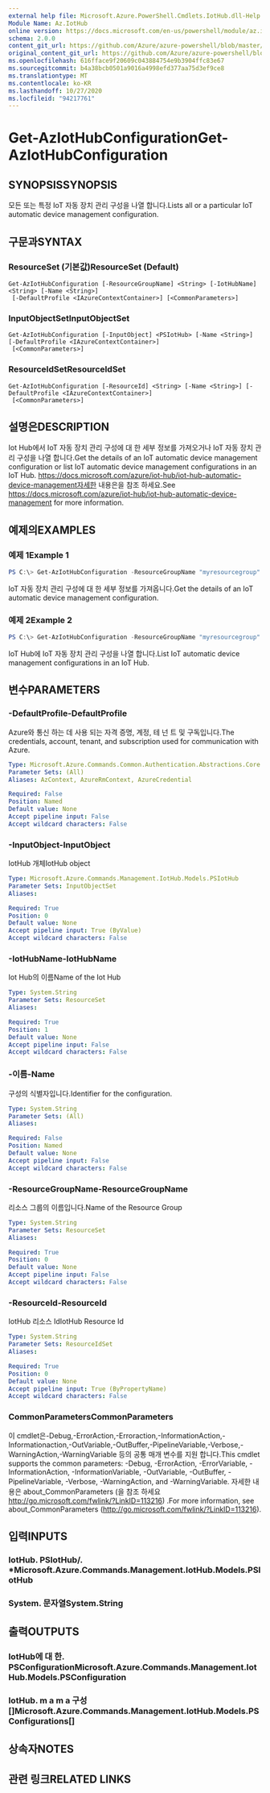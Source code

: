 ```yaml
---
external help file: Microsoft.Azure.PowerShell.Cmdlets.IotHub.dll-Help.xml
Module Name: Az.IotHub
online version: https://docs.microsoft.com/en-us/powershell/module/az.iothub/get-aziothubconfiguration
schema: 2.0.0
content_git_url: https://github.com/Azure/azure-powershell/blob/master/src/IotHub/IotHub/help/Get-AzIotHubConfiguration.md
original_content_git_url: https://github.com/Azure/azure-powershell/blob/master/src/IotHub/IotHub/help/Get-AzIotHubConfiguration.md
ms.openlocfilehash: 616fface9f20609c043884754e9b3904ffc83e67
ms.sourcegitcommit: b4a38bcb0501a9016a4998efd377aa75d3ef9ce8
ms.translationtype: MT
ms.contentlocale: ko-KR
ms.lasthandoff: 10/27/2020
ms.locfileid: "94217761"
---
```

# <span data-ttu-id="541ff-101">Get-AzIotHubConfiguration</span><span class="sxs-lookup"><span data-stu-id="541ff-101">Get-AzIotHubConfiguration</span></span>

## <span data-ttu-id="541ff-102">SYNOPSIS</span><span class="sxs-lookup"><span data-stu-id="541ff-102">SYNOPSIS</span></span>
<span data-ttu-id="541ff-103">모든 또는 특정 IoT 자동 장치 관리 구성을 나열 합니다.</span><span class="sxs-lookup"><span data-stu-id="541ff-103">Lists all or a particular IoT automatic device management configuration.</span></span>

## <span data-ttu-id="541ff-104">구문과</span><span class="sxs-lookup"><span data-stu-id="541ff-104">SYNTAX</span></span>

### <span data-ttu-id="541ff-105">ResourceSet (기본값)</span><span class="sxs-lookup"><span data-stu-id="541ff-105">ResourceSet (Default)</span></span>
```
Get-AzIotHubConfiguration [-ResourceGroupName] <String> [-IotHubName] <String> [-Name <String>]
 [-DefaultProfile <IAzureContextContainer>] [<CommonParameters>]
```

### <span data-ttu-id="541ff-106">InputObjectSet</span><span class="sxs-lookup"><span data-stu-id="541ff-106">InputObjectSet</span></span>
```
Get-AzIotHubConfiguration [-InputObject] <PSIotHub> [-Name <String>] [-DefaultProfile <IAzureContextContainer>]
 [<CommonParameters>]
```

### <span data-ttu-id="541ff-107">ResourceIdSet</span><span class="sxs-lookup"><span data-stu-id="541ff-107">ResourceIdSet</span></span>
```
Get-AzIotHubConfiguration [-ResourceId] <String> [-Name <String>] [-DefaultProfile <IAzureContextContainer>]
 [<CommonParameters>]
```

## <span data-ttu-id="541ff-108">설명은</span><span class="sxs-lookup"><span data-stu-id="541ff-108">DESCRIPTION</span></span>
<span data-ttu-id="541ff-109">Iot Hub에서 IoT 자동 장치 관리 구성에 대 한 세부 정보를 가져오거나 IoT 자동 장치 관리 구성을 나열 합니다.</span><span class="sxs-lookup"><span data-stu-id="541ff-109">Get the details of an IoT automatic device management configuration or list IoT automatic device management configurations in an IoT Hub.</span></span>
<span data-ttu-id="541ff-110"> https://docs.microsoft.com/azure/iot-hub/iot-hub-automatic-device-management자세한 내용은을 참조 하세요.</span><span class="sxs-lookup"><span data-stu-id="541ff-110">See https://docs.microsoft.com/azure/iot-hub/iot-hub-automatic-device-management for more information.</span></span>

## <span data-ttu-id="541ff-111">예제의</span><span class="sxs-lookup"><span data-stu-id="541ff-111">EXAMPLES</span></span>

### <span data-ttu-id="541ff-112">예제 1</span><span class="sxs-lookup"><span data-stu-id="541ff-112">Example 1</span></span>
```powershell
PS C:\> Get-AzIotHubConfiguration -ResourceGroupName "myresourcegroup" -IotHubName "myiothub" -Name "config1"
```

<span data-ttu-id="541ff-113">IoT 자동 장치 관리 구성에 대 한 세부 정보를 가져옵니다.</span><span class="sxs-lookup"><span data-stu-id="541ff-113">Get the details of an IoT automatic device management configuration.</span></span>

### <span data-ttu-id="541ff-114">예제 2</span><span class="sxs-lookup"><span data-stu-id="541ff-114">Example 2</span></span>
```powershell
PS C:\> Get-AzIotHubConfiguration -ResourceGroupName "myresourcegroup" -IotHubName "myiothub"
```

<span data-ttu-id="541ff-115">IoT Hub에 IoT 자동 장치 관리 구성을 나열 합니다.</span><span class="sxs-lookup"><span data-stu-id="541ff-115">List IoT automatic device management configurations in an IoT Hub.</span></span>

## <span data-ttu-id="541ff-116">변수</span><span class="sxs-lookup"><span data-stu-id="541ff-116">PARAMETERS</span></span>

### <span data-ttu-id="541ff-117">-DefaultProfile</span><span class="sxs-lookup"><span data-stu-id="541ff-117">-DefaultProfile</span></span>
<span data-ttu-id="541ff-118">Azure와 통신 하는 데 사용 되는 자격 증명, 계정, 테 넌 트 및 구독입니다.</span><span class="sxs-lookup"><span data-stu-id="541ff-118">The credentials, account, tenant, and subscription used for communication with Azure.</span></span>

```yaml
Type: Microsoft.Azure.Commands.Common.Authentication.Abstractions.Core.IAzureContextContainer
Parameter Sets: (All)
Aliases: AzContext, AzureRmContext, AzureCredential

Required: False
Position: Named
Default value: None
Accept pipeline input: False
Accept wildcard characters: False
```

### <span data-ttu-id="541ff-119">-InputObject</span><span class="sxs-lookup"><span data-stu-id="541ff-119">-InputObject</span></span>
<span data-ttu-id="541ff-120">IotHub 개체</span><span class="sxs-lookup"><span data-stu-id="541ff-120">IotHub object</span></span>

```yaml
Type: Microsoft.Azure.Commands.Management.IotHub.Models.PSIotHub
Parameter Sets: InputObjectSet
Aliases:

Required: True
Position: 0
Default value: None
Accept pipeline input: True (ByValue)
Accept wildcard characters: False
```

### <span data-ttu-id="541ff-121">-IotHubName</span><span class="sxs-lookup"><span data-stu-id="541ff-121">-IotHubName</span></span>
<span data-ttu-id="541ff-122">Iot Hub의 이름</span><span class="sxs-lookup"><span data-stu-id="541ff-122">Name of the Iot Hub</span></span>

```yaml
Type: System.String
Parameter Sets: ResourceSet
Aliases:

Required: True
Position: 1
Default value: None
Accept pipeline input: False
Accept wildcard characters: False
```

### <span data-ttu-id="541ff-123">-이름</span><span class="sxs-lookup"><span data-stu-id="541ff-123">-Name</span></span>
<span data-ttu-id="541ff-124">구성의 식별자입니다.</span><span class="sxs-lookup"><span data-stu-id="541ff-124">Identifier for the configuration.</span></span>

```yaml
Type: System.String
Parameter Sets: (All)
Aliases:

Required: False
Position: Named
Default value: None
Accept pipeline input: False
Accept wildcard characters: False
```

### <span data-ttu-id="541ff-125">-ResourceGroupName</span><span class="sxs-lookup"><span data-stu-id="541ff-125">-ResourceGroupName</span></span>
<span data-ttu-id="541ff-126">리소스 그룹의 이름입니다.</span><span class="sxs-lookup"><span data-stu-id="541ff-126">Name of the Resource Group</span></span>

```yaml
Type: System.String
Parameter Sets: ResourceSet
Aliases:

Required: True
Position: 0
Default value: None
Accept pipeline input: False
Accept wildcard characters: False
```

### <span data-ttu-id="541ff-127">-ResourceId</span><span class="sxs-lookup"><span data-stu-id="541ff-127">-ResourceId</span></span>
<span data-ttu-id="541ff-128">IotHub 리소스 Id</span><span class="sxs-lookup"><span data-stu-id="541ff-128">IotHub Resource Id</span></span>

```yaml
Type: System.String
Parameter Sets: ResourceIdSet
Aliases:

Required: True
Position: 0
Default value: None
Accept pipeline input: True (ByPropertyName)
Accept wildcard characters: False
```

### <span data-ttu-id="541ff-129">CommonParameters</span><span class="sxs-lookup"><span data-stu-id="541ff-129">CommonParameters</span></span>
<span data-ttu-id="541ff-130">이 cmdlet은-Debug,-ErrorAction,-Erroraction,-InformationAction,-Informationaction,-OutVariable,-OutBuffer,-PipelineVariable,-Verbose,-WarningAction,-WarningVariable 등의 공통 매개 변수를 지원 합니다.</span><span class="sxs-lookup"><span data-stu-id="541ff-130">This cmdlet supports the common parameters: -Debug, -ErrorAction, -ErrorVariable, -InformationAction, -InformationVariable, -OutVariable, -OutBuffer, -PipelineVariable, -Verbose, -WarningAction, and -WarningVariable.</span></span> <span data-ttu-id="541ff-131">자세한 내용은 about_CommonParameters (을 참조 하세요 http://go.microsoft.com/fwlink/?LinkID=113216) .</span><span class="sxs-lookup"><span data-stu-id="541ff-131">For more information, see about_CommonParameters (http://go.microsoft.com/fwlink/?LinkID=113216).</span></span>

## <span data-ttu-id="541ff-132">입력</span><span class="sxs-lookup"><span data-stu-id="541ff-132">INPUTS</span></span>

### <span data-ttu-id="541ff-133">IotHub. PSIotHub/. \*</span><span class="sxs-lookup"><span data-stu-id="541ff-133">Microsoft.Azure.Commands.Management.IotHub.Models.PSIotHub</span></span>

### <span data-ttu-id="541ff-134">System. 문자열</span><span class="sxs-lookup"><span data-stu-id="541ff-134">System.String</span></span>

## <span data-ttu-id="541ff-135">출력</span><span class="sxs-lookup"><span data-stu-id="541ff-135">OUTPUTS</span></span>

### <span data-ttu-id="541ff-136">IotHub에 대 한. PSConfiguration</span><span class="sxs-lookup"><span data-stu-id="541ff-136">Microsoft.Azure.Commands.Management.IotHub.Models.PSConfiguration</span></span>

### <span data-ttu-id="541ff-137">IotHub. m a m a 구성 []</span><span class="sxs-lookup"><span data-stu-id="541ff-137">Microsoft.Azure.Commands.Management.IotHub.Models.PSConfigurations[]</span></span>

## <span data-ttu-id="541ff-138">상속자</span><span class="sxs-lookup"><span data-stu-id="541ff-138">NOTES</span></span>

## <span data-ttu-id="541ff-139">관련 링크</span><span class="sxs-lookup"><span data-stu-id="541ff-139">RELATED LINKS</span></span>
